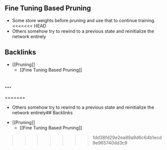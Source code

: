 ## Fine Tuning Based Pruning
- Some store weights before pruning and use that to continue training.
<<<<<<< HEAD
- Others somehow try to rewind to a previous state and reinitialize the network entirely



## Backlinks
* [[Pruning]]
	* [[Fine Tuning Based Pruning]]

## ...
=======
- Others somehow try to rewind to a previous state and reinitialize the network entirely## Backlinks
* [[Pruning]]
	* [[Fine Tuning Based Pruning]]

>>>>>>> 1dd38fd29e2ea89a9d6c64b1ecd9e965740dd3c9
